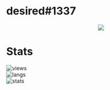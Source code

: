 # desired#1337
<p align="center">
  <a href="https://github.com/weloveproxy">
    <img src="https://discord.c99.nl/widget/theme-4/506489879887085568.png"/>
     </a>
</p>

# Stats
![views](https://komarev.com/ghpvc/?username=weloveproxy&color=lightgrey) <br>
![langs](https://github-readme-stats.vercel.app/api/top-langs/?username=welovedesired&layout=compact&theme=dark) </br>
![stats](https://github-readme-stats.vercel.app/api?username=welovedesired&show_icons=true&theme=dark)

